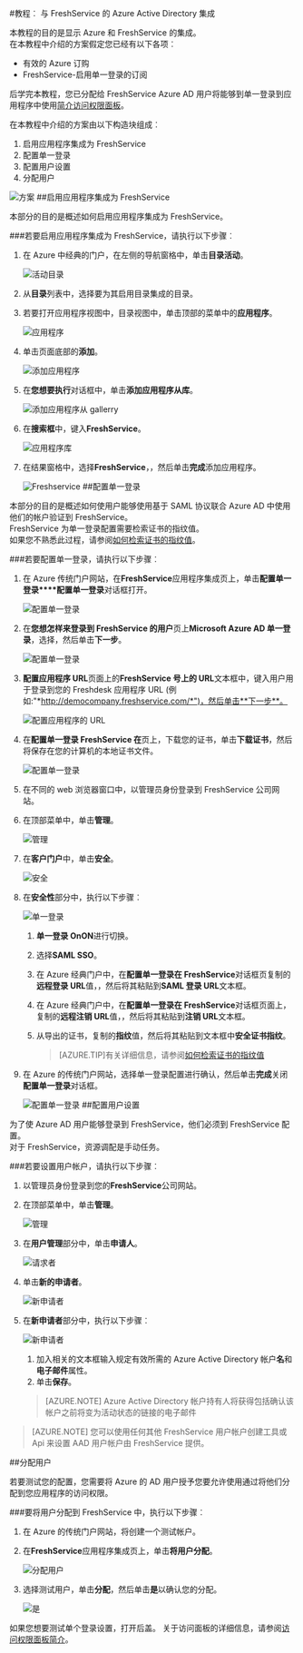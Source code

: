 <properties 
    pageTitle="教程︰ Azure Active Directory 集成与 FreshService |Microsoft Azure" 
    description="了解如何使用 FreshService Azure Active Directory 以启用单一登录、 自动化资源调配，以及更多 ！" 
    services="active-directory" 
    authors="jeevansd"  
    documentationCenter="na" 
    manager="femila"/>
<tags 
    ms.service="active-directory" 
    ms.devlang="na" 
    ms.topic="article" 
    ms.tgt_pltfrm="na" 
    ms.workload="identity" 
    ms.date="09/29/2016" 
    ms.author="jeedes" />

#<a name="tutorial-azure-active-directory-integration-with-freshservice"></a>教程︰ 与 FreshService 的 Azure Active Directory 集成
  
本教程的目的是显示 Azure 和 FreshService 的集成。  
在本教程中介绍的方案假定您已经有以下各项︰

-   有效的 Azure 订购
-   FreshService-启用单一登录的订阅
  
后学完本教程，您已分配给 FreshService Azure AD 用户将能够到单一登录到应用程序中使用[简介访问权限面板](active-directory-saas-access-panel-introduction.md)。
  
在本教程中介绍的方案由以下构造块组成︰

1.  启用应用程序集成为 FreshService
2.  配置单一登录
3.  配置用户设置
4.  分配用户

![方案](./media/active-directory-saas-freshservice-tutorial/IC790807.png "方案")
##<a name="enabling-the-application-integration-for-freshservice"></a>启用应用程序集成为 FreshService
  
本部分的目的是概述如何启用应用程序集成为 FreshService。

###<a name="to-enable-the-application-integration-for-freshservice-perform-the-following-steps"></a>若要启用应用程序集成为 FreshService，请执行以下步骤︰

1.  在 Azure 中经典的门户，在左侧的导航窗格中，单击**目录活动**。

    ![活动目录](./media/active-directory-saas-freshservice-tutorial/IC700993.png "活动目录")

2.  从**目录**列表中，选择要为其启用目录集成的目录。

3.  若要打开应用程序视图中，目录视图中，单击顶部的菜单中的**应用程序**。

    ![应用程序](./media/active-directory-saas-freshservice-tutorial/IC700994.png "应用程序")

4.  单击页面底部的**添加**。

    ![添加应用程序](./media/active-directory-saas-freshservice-tutorial/IC749321.png "添加应用程序")

5.  在**您想要执行**对话框中，单击**添加应用程序从库**。

    ![添加应用程序从 gallerry](./media/active-directory-saas-freshservice-tutorial/IC749322.png "添加应用程序从 gallerry")

6.  在**搜索框**中，键入**FreshService**。

    ![应用程序库](./media/active-directory-saas-freshservice-tutorial/IC790808.png "应用程序库")

7.  在结果窗格中，选择**FreshService**，，然后单击**完成**添加应用程序。

    ![Freshservice](./media/active-directory-saas-freshservice-tutorial/IC790809.png "Freshservice")
##<a name="configuring-single-sign-on"></a>配置单一登录
  
本部分的目的是概述如何使用户能够使用基于 SAML 协议联合 Azure AD 中使用他们的帐户验证到 FreshService。  
FreshService 为单一登录配置需要检索证书的指纹值。  
如果您不熟悉此过程，请参阅[如何检索证书的指纹值](http://youtu.be/YKQF266SAxI)。

###<a name="to-configure-single-sign-on-perform-the-following-steps"></a>若要配置单一登录，请执行以下步骤︰

1.  在 Azure 传统门户网站，在**FreshService**应用程序集成页上，单击**配置单一登录****配置单一登录**对话框打开。

    ![配置单一登录](./media/active-directory-saas-freshservice-tutorial/IC790810.png "配置单一登录")

2.  在**您想怎样来登录到 FreshService 的用户**页上**Microsoft Azure AD 单一登录**，选择，然后单击**下一步**。

    ![配置单一登录](./media/active-directory-saas-freshservice-tutorial/IC790811.png "配置单一登录")

3.  **配置应用程序 URL**页面上的**FreshService 号上的 URL**文本框中，键入用户用于登录到您的 Freshdesk 应用程序 URL (例如:"*http://democompany.freshservice.com/*")，然后单击**下一步**。

    ![配置应用程序的 URL](./media/active-directory-saas-freshservice-tutorial/IC790812.png "配置应用程序的 URL")

4.  在**配置单一登录 FreshService 在**页上，下载您的证书，单击**下载证书**，然后将保存在您的计算机的本地证书文件。

    ![配置单一登录](./media/active-directory-saas-freshservice-tutorial/IC790813.png "配置单一登录")

5.  在不同的 web 浏览器窗口中，以管理员身份登录到 FreshService 公司网站。

6.  在顶部菜单中，单击**管理**。

    ![管理](./media/active-directory-saas-freshservice-tutorial/IC790814.png "管理")

7.  在**客户门户**中，单击**安全**。

    ![安全](./media/active-directory-saas-freshservice-tutorial/IC790815.png "安全")

8.  在**安全性**部分中，执行以下步骤︰

    ![单一登录](./media/active-directory-saas-freshservice-tutorial/IC790816.png "单一登录")

    1.  **单一登录 OnON**进行切换。
    2.  选择**SAML SSO**。
    3.  在 Azure 经典门户中，在**配置单一登录在 FreshService**对话框页复制的**远程登录 URL**值，，然后将其粘贴到**SAML 登录 URL**文本框。
    4.  在 Azure 经典门户中，在**配置单一登录在 FreshService**对话框页面上，复制的**远程注销 URL**值，，然后将其粘贴到**注销 URL**文本框。
    5.  从导出的证书，复制的**指纹**值，然后将其粘贴到文本框中**安全证书指纹**。
    
        >[AZURE.TIP]有关详细信息，请参阅[如何检索证书的指纹值](http://youtu.be/YKQF266SAxI)

9.  在 Azure 的传统门户网站，选择单一登录配置进行确认，然后单击**完成**关闭**配置单一登录**对话框。

    ![配置单一登录](./media/active-directory-saas-freshservice-tutorial/IC790817.png "配置单一登录")
##<a name="configuring-user-provisioning"></a>配置用户设置
  
为了使 Azure AD 用户能够登录到 FreshService，他们必须到 FreshService 配置。  
对于 FreshService，资源调配是手动任务。

###<a name="to-provision-a-user-accounts-perform-the-following-steps"></a>若要设置用户帐户，请执行以下步骤︰

1.  以管理员身份登录到您的**FreshService**公司网站。

2.  在顶部菜单中，单击**管理**。

    ![管理](./media/active-directory-saas-freshservice-tutorial/IC790814.png "管理")

3.  在**用户管理**部分中，单击**申请人**。

    ![请求者](./media/active-directory-saas-freshservice-tutorial/IC790818.png "请求者")

4.  单击**新的申请者**。

    ![新申请者](./media/active-directory-saas-freshservice-tutorial/IC790819.png "新申请者")

5.  在**新申请者**部分中，执行以下步骤︰

    ![新申请者](./media/active-directory-saas-freshservice-tutorial/IC790820.png "新申请者")

    1.  加入相关的文本框输入规定有效所需的 Azure Active Directory 帐户**名**和**电子邮件**属性。
    2.  单击**保存**。

    >[AZURE.NOTE] Azure Active Directory 帐户持有人将获得包括确认该帐户之前将变为活动状态的链接的电子邮件

>[AZURE.NOTE] 您可以使用任何其他 FreshService 用户帐户创建工具或 Api 来设置 AAD 用户帐户由 FreshService 提供。

##<a name="assigning-users"></a>分配用户
  
若要测试您的配置，您需要将 Azure 的 AD 用户授予您要允许使用通过将他们分配到您应用程序的访问权限。

###<a name="to-assign-users-to-freshservice-perform-the-following-steps"></a>要将用户分配到 FreshService 中，执行以下步骤︰

1.  在 Azure 的传统门户网站，将创建一个测试帐户。

2.  在**FreshService**应用程序集成页上，单击**将用户分配**。

    ![分配用户](./media/active-directory-saas-freshservice-tutorial/IC790821.png "分配用户")

3.  选择测试用户，单击**分配**，然后单击**是**以确认您的分配。

    ![是](./media/active-directory-saas-freshservice-tutorial/IC767830.png "是")
  
如果您想要测试单个登录设置，打开后盖。 关于访问面板的详细信息，请参阅[访问权限面板简介](active-directory-saas-access-panel-introduction.md)。